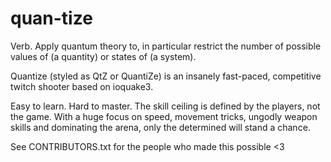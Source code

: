 quan-tize
===
Verb.
Apply quantum theory to, in particular restrict the number of possible values of (a quantity) or states of (a system).


Quantize (styled as QtZ or QuantiZe) is an insanely fast-paced, competitive twitch shooter based on ioquake3.

Easy to learn. Hard to master. The skill ceiling is defined by the players, not the game.
With a huge focus on speed, movement tricks, ungodly weapon skills and dominating the arena, only the determined will stand a chance.

See CONTRIBUTORS.txt for the people who made this possible <3
